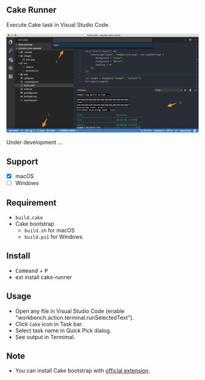 ## Cake Runner

Execute Cake task in Visual Studio Code.

![](images/runner.png)

Under development ...

## Support

- [x] macOS
- [ ] Windows

## Requirement

- `build.cake`
- Cake bootstrap 
  - `build.sh` for macOS
  - `build.ps1` for Windows

## Install

- <kbd>Command</kbd> + <kbd>P</kbd>
- ext install cake-runner

## Usage

- Open any file in Visual Studio Code (enable "workbench.action.terminal.runSelectedText").
- Click `Cake` icon in Task bar.
- Select task name in Quick Pick dialog.
- See output in Termimal.

## Note

- You can install Cake bootstrap with [official extension](https://marketplace.visualstudio.com/items?itemName=cake-build.cake-vscode).